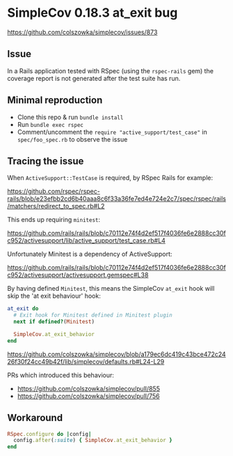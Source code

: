 # SimpleCov 0.18.3 at_exit bug

https://github.com/colszowka/simplecov/issues/873

## Issue

In a Rails application tested with RSpec (using the `rspec-rails` gem) the
coverage report is not generated after the test suite has run.

## Minimal reproduction

- Clone this repo & run `bundle install`
- Run `bundle exec rspec`
- Comment/uncomment the `require "active_support/test_case"` in `spec/foo_spec.rb` to observe the issue

## Tracing the issue

When `ActiveSupport::TestCase` is required, by RSpec Rails for example:

https://github.com/rspec/rspec-rails/blob/e23efbb2cd6b40aaa8c6f33a36fe7ed4e724e2c7/spec/rspec/rails/matchers/redirect_to_spec.rb#L2

This ends up requiring `minitest`:

https://github.com/rails/rails/blob/c70112e74f4d2ef517f4036fe6e2888cc30fc952/activesupport/lib/active_support/test_case.rb#L4

Unfortunately Minitest is a dependency of ActiveSupport:

https://github.com/rails/rails/blob/c70112e74f4d2ef517f4036fe6e2888cc30fc952/activesupport/activesupport.gemspec#L38

By having defined `Minitest`, this means the SimpleCov `at_exit` hook will skip
the 'at exit behaviour' hook:

```ruby
at_exit do
  # Exit hook for Minitest defined in Minitest plugin
  next if defined?(Minitest)

  SimpleCov.at_exit_behavior
end
```

https://github.com/colszowka/simplecov/blob/a179ec6dc419c43bce472c2426f30f24cc49b42f/lib/simplecov/defaults.rb#L24-L29

PRs which introduced this behaviour:

  - https://github.com/colszowka/simplecov/pull/855
  - https://github.com/colszowka/simplecov/pull/756

## Workaround

```ruby
RSpec.configure do |config|
  config.after(:suite) { SimpleCov.at_exit_behavior }
end
```
